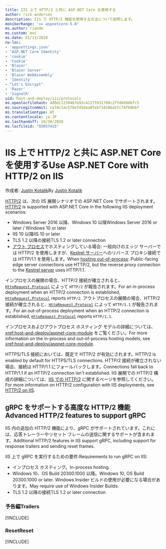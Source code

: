 ```yaml
---
title: IIS 上で HTTP/2 と共に ASP.NET Core を使用する
author: rick-anderson
description: IIS で HTTP/2 機能を使用する方法について説明します。
monikerRange: '>= aspnetcore-5.0'
ms.author: riande
ms.custom: mvc
ms.date: 01/13/2020
no-loc:
- 'appsettings.json'
- 'ASP.NET Core Identity'
- 'cookie'
- 'Cookie'
- 'Blazor'
- 'Blazor Server'
- 'Blazor WebAssembly'
- 'Identity'
- "Let's Encrypt"
- 'Razor'
- 'SignalR'
uid: host-and-deploy/iis/protocols
ms.openlocfilehash: 4d0dc1239467e92c4127f631709c2ffd6098bfc5
ms.sourcegitcommit: ca34c1ac578e7d3daa0febf1810ba5fc74f60bbf
ms.translationtype: HT
ms.contentlocale: ja-JP
ms.lasthandoff: 10/30/2020
ms.locfileid: "93057415"
---
```

# <a name="use-aspnet-core-with-http2-on-iis"></a><span data-ttu-id="91aad-103">IIS 上で HTTP/2 と共に ASP.NET Core を使用する</span><span class="sxs-lookup"><span data-stu-id="91aad-103">Use ASP.NET Core with HTTP/2 on IIS</span></span>

<span data-ttu-id="91aad-104">作成者: [Justin Kotalik](https://github.com/jkotalik)</span><span class="sxs-lookup"><span data-stu-id="91aad-104">By [Justin Kotalik](https://github.com/jkotalik)</span></span>

<span data-ttu-id="91aad-105">[HTTP/2](https://httpwg.org/specs/rfc7540.html) は、次の IIS 展開シナリオでの ASP.NET Core でサポートされます。</span><span class="sxs-lookup"><span data-stu-id="91aad-105">[HTTP/2](https://httpwg.org/specs/rfc7540.html) is supported with ASP.NET Core in the following IIS deployment scenarios:</span></span>

* <span data-ttu-id="91aad-106">Windows Server 2016 以降、Windows 10 以降</span><span class="sxs-lookup"><span data-stu-id="91aad-106">Windows Server 2016 or later / Windows 10 or later</span></span>
* <span data-ttu-id="91aad-107">IIS 10 以降</span><span class="sxs-lookup"><span data-stu-id="91aad-107">IIS 10 or later</span></span>
* <span data-ttu-id="91aad-108">TLS 1.2 以降の接続</span><span class="sxs-lookup"><span data-stu-id="91aad-108">TLS 1.2 or later connection</span></span>
* <span data-ttu-id="91aad-109">[アウト プロセス](xref:host-and-deploy/iis/index#out-of-process-hosting-model)でホスティングしている場合: 一般向けのエッジ サーバーでは HTTP/2 を使用しますが、[Kestrel サーバー](xref:fundamentals/servers/kestrel)へのリバース プロキシ接続では HTTP/1.1 を使用します。</span><span class="sxs-lookup"><span data-stu-id="91aad-109">When [hosting out-of-process](xref:host-and-deploy/iis/index#out-of-process-hosting-model): Public-facing edge server connections use HTTP/2, but the reverse proxy connection to the [Kestrel server](xref:fundamentals/servers/kestrel) uses HTTP/1.1.</span></span>

<span data-ttu-id="91aad-110">インプロセスの展開の場合、HTTP/2 接続が確立されると、[`HttpRequest.Protocol`](xref:Microsoft.AspNetCore.Http.HttpRequest.Protocol*) によって `HTTP/2` が報告されます。</span><span class="sxs-lookup"><span data-stu-id="91aad-110">For an in-process deployment when an HTTP/2 connection is established, [`HttpRequest.Protocol`](xref:Microsoft.AspNetCore.Http.HttpRequest.Protocol*) reports `HTTP/2`.</span></span> <span data-ttu-id="91aad-111">アウトプロセスの展開の場合、HTTP/2 接続が確立されると、[`HttpRequest.Protocol`](xref:Microsoft.AspNetCore.Http.HttpRequest.Protocol*) によって `HTTP/1.1` が報告されます。</span><span class="sxs-lookup"><span data-stu-id="91aad-111">For an out-of-process deployment when an HTTP/2 connection is established, [`HttpRequest.Protocol`](xref:Microsoft.AspNetCore.Http.HttpRequest.Protocol*) reports `HTTP/1.1`.</span></span>

<span data-ttu-id="91aad-112">インプロセスおよびアウトプロセス ホスティング モデルの詳細については、<xref:host-and-deploy/aspnet-core-module> をご覧ください。</span><span class="sxs-lookup"><span data-stu-id="91aad-112">For more information on the in-process and out-of-process hosting models, see <xref:host-and-deploy/aspnet-core-module>.</span></span>

<span data-ttu-id="91aad-113">HTTPS/TLS 接続においては、既定で HTTP/2 が有効にされます。</span><span class="sxs-lookup"><span data-stu-id="91aad-113">HTTP/2 is enabled by default for HTTPS/TLS connections.</span></span> <span data-ttu-id="91aad-114">HTTP/2 接続が確立されない場合、接続は HTTP/1.1 にフォールバックします。</span><span class="sxs-lookup"><span data-stu-id="91aad-114">Connections fall back to HTTP/1.1 if an HTTP/2 connection isn't established.</span></span> <span data-ttu-id="91aad-115">IIS 展開での HTTP/2 構成の詳細については、[IIS での HTTP/2](/iis/get-started/whats-new-in-iis-10/http2-on-iis) に関するページを参照してください。</span><span class="sxs-lookup"><span data-stu-id="91aad-115">For more information on HTTP/2 configuration with IIS deployments, see [HTTP/2 on IIS](/iis/get-started/whats-new-in-iis-10/http2-on-iis).</span></span>

## <a name="advanced-http2-features-to-support-grpc"></a><span data-ttu-id="91aad-116">gRPC をサポートする高度な HTTP/2 機能</span><span class="sxs-lookup"><span data-stu-id="91aad-116">Advanced HTTP/2 features to support gRPC</span></span>

<span data-ttu-id="91aad-117">IIS 内の追加の HTTP/2 機能により、gRPC がサポートされています。これには、応答トレーラーやリセット フレームの送信に関するサポートが含まれます。</span><span class="sxs-lookup"><span data-stu-id="91aad-117">Additional HTTP/2 features in IIS support gRPC, including support for response trailers and sending reset frames.</span></span>

<span data-ttu-id="91aad-118">IIS 上で gRPC を実行するための要件:</span><span class="sxs-lookup"><span data-stu-id="91aad-118">Requirements to run gRPC on IIS:</span></span>

* <span data-ttu-id="91aad-119">インプロセス ホスティング。</span><span class="sxs-lookup"><span data-stu-id="91aad-119">In-process hosting.</span></span>
* <span data-ttu-id="91aad-120">Windows 10、OS Build 20300.1000 以降。</span><span class="sxs-lookup"><span data-stu-id="91aad-120">Windows 10, OS Build 20300.1000 or later.</span></span> <span data-ttu-id="91aad-121">Windows Insider ビルドの使用が必要になる場合があります。</span><span class="sxs-lookup"><span data-stu-id="91aad-121">May require use of Windows Insider Builds.</span></span>
* <span data-ttu-id="91aad-122">TLS 1.2 以降の接続</span><span class="sxs-lookup"><span data-stu-id="91aad-122">TLS 1.2 or later connection</span></span>

### <a name="trailers"></a><span data-ttu-id="91aad-123">予告編</span><span class="sxs-lookup"><span data-stu-id="91aad-123">Trailers</span></span>

[!INCLUDE[](~/includes/trailers.md)]

### <a name="reset"></a><span data-ttu-id="91aad-124">Reset</span><span class="sxs-lookup"><span data-stu-id="91aad-124">Reset</span></span>

[!INCLUDE[](~/includes/reset.md)]
